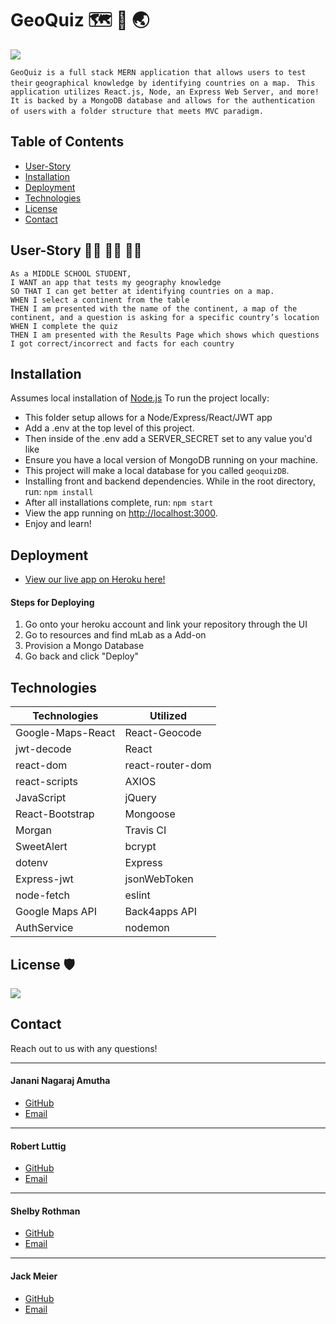 # GeoQuiz 🗺️ 🧭 🌏	

![](https://github.com/robertluttig/geoquiz/blob/master/demo.gif)

```GeoQuiz is a full stack MERN application that allows users to test their``` ```geographical knowledge by identifying countries on a map. ```
```This application utilizes React.js, Node, an Express Web Server, and more! ```
```It is backed by a MongoDB database and allows for the authentication of users``` ```with a folder structure that meets MVC paradigm.```


## Table of Contents

* [User-Story](#User-Story)
* [Installation](#Installation)
* [Deployment](#Deployment)
* [Technologies](#Technologies)
* [License](#License)
* [Contact](#Contact)


## User-Story 👩‍🏫 🧑‍🎓 👨‍🏫
```
As a MIDDLE SCHOOL STUDENT, 
I WANT an app that tests my geography knowledge 
SO THAT I can get better at identifying countries on a map.
WHEN I select a continent from the table
THEN I am presented with the name of the continent, a map of the continent, and a question is asking for a specific country’s location
WHEN I complete the quiz
THEN I am presented with the Results Page which shows which questions I got correct/incorrect and facts for each country
```

## Installation 

Assumes local installation of [Node.js](https://nodejs.org)
To run the project locally:

* This folder setup allows for a Node/Express/React/JWT app 
* Add a .env at the top level of this project.
* Then inside of the .env add a SERVER_SECRET set to any value you'd like
* Ensure you have a local version of MongoDB running on your machine.
* This project will make a local database for you called `geoquizDB`.
* Installing front and backend dependencies. While in the root directory, run: `npm install`
* After all installations complete, run: `npm start`
* View the app running on <http://localhost:3000>.
* Enjoy and learn!


## Deployment

* [View our live app on Heroku here!](https://geo1quiz.herokuapp.com/)


#### Steps for Deploying

1. Go onto your heroku account and link your repository through the UI
2. Go to resources and find mLab as a Add-on
3. Provision a Mongo Database
4. Go back and click "Deploy"


## Technologies

Technologies | Utilized
------------ | -------------
Google-Maps-React | React-Geocode
jwt-decode | React
react-dom | react-router-dom
react-scripts | AXIOS
JavaScript | jQuery
React-Bootstrap | Mongoose
Morgan | Travis CI
SweetAlert | bcrypt
dotenv | Express
Express-jwt | jsonWebToken
node-fetch | eslint
Google Maps API | Back4apps API
AuthService | nodemon


## License 🛡

![](https://img.shields.io/badge/Geo-Quiz-green)


## Contact

Reach out to us with any questions!

------------------------------------------
#### Janani Nagaraj Amutha

* [GitHub](https://github.com/janani2285)
* [Email](mailto:janani2285@gmail.com)
------------------------------------------
#### Robert Luttig
* [GitHub](https://github.com/robertluttig)
* [Email](mailto:robert.luttig@gmail.com)
------------------------------------------
#### Shelby Rothman
* [GitHub](https://github.com/q118)
* [Email](mailto:shelbyfish91@gmail.com)
------------------------------------------
#### Jack Meier
* [GitHub](https://github.com/meierj423)
* [Email](mailto:jackson.meier423@gmail.com)




